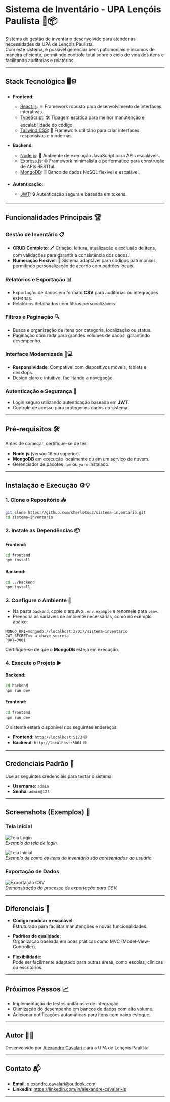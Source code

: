 # **Sistema de Inventário - UPA Lençóis Paulista** 🏥📦  

Sistema de gestão de inventário desenvolvido para atender às necessidades da UPA de Lençóis Paulista.  
Com este sistema, é possível gerenciar bens patrimoniais e insumos de maneira eficiente, permitindo controle total sobre o ciclo de vida dos itens e facilitando auditorias e relatórios.

---

## **Stack Tecnológica** 🖥️⚙️

- **Frontend**:  
  - [React.js](https://react.dev/): ⚛️ Framework robusto para desenvolvimento de interfaces interativas.  
  - [TypeScript](https://www.typescriptlang.org/): 🛠️ Tipagem estática para melhor manutenção e escalabilidade do código.  
  - [Tailwind CSS](https://tailwindcss.com/): 🎨 Framework utilitário para criar interfaces responsivas e modernas.

- **Backend**:  
  - [Node.js](https://nodejs.org/): 🚀 Ambiente de execução JavaScript para APIs escaláveis.  
  - [Express.js](https://expressjs.com/): 🌐 Framework minimalista e performático para construção de APIs RESTful.  
  - [MongoDB](https://www.mongodb.com/): 🗄️ Banco de dados NoSQL flexível e escalável.

- **Autenticação**:  
  - [JWT](https://jwt.io/): 🔒 Autenticação segura e baseada em tokens.

---

## **Funcionalidades Principais** 🏆

### **Gestão de Inventário** 📋
- **CRUD Completo**: 🖊️ Criação, leitura, atualização e exclusão de itens, com validações para garantir a consistência dos dados.  
- **Numeração Flexível**: 🔢 Sistema adaptável para códigos patrimoniais, permitindo personalização de acordo com padrões locais.

### **Relatórios e Exportação** 📊
- Exportação de dados em formato **CSV** para auditorias ou integrações externas.  
- Relatórios detalhados com filtros personalizáveis.

### **Filtros e Paginação** 🔍
- Busca e organização de itens por categoria, localização ou status.  
- Paginação otimizada para grandes volumes de dados, garantindo desempenho.

### **Interface Modernizada** 📱💻
- **Responsividade**: Compatível com dispositivos móveis, tablets e desktops.  
- Design claro e intuitivo, facilitando a navegação.

### **Autenticação e Segurança** 🔐
- Login seguro utilizando autenticação baseada em **JWT**.  
- Controle de acesso para proteger os dados do sistema.

---

## **Pré-requisitos** 🛠️

Antes de começar, certifique-se de ter:  
- **Node.js** (versão 16 ou superior).  
- **MongoDB** em execução localmente ou em um serviço de nuvem.  
- Gerenciador de pacotes `npm` ou `yarn` instalado.

---

## **Instalação e Execução** ⚙️💡

### **1. Clone o Repositório** 📥
```bash
git clone https://github.com/sherloCod3/sistema-inventario.git
cd sistema-inventario
```

### **2. Instale as Dependências** 📦
#### Frontend:
```bash
cd frontend
npm install
```

#### Backend:
```bash
cd ../backend
npm install
```

### **3. Configure o Ambiente** 🔧
- Na pasta `backend`, copie o arquivo `.env.example` e renomeie para `.env`.  
- Preencha as variáveis de ambiente necessárias, como no exemplo abaixo:

```env
MONGO_URI=mongodb://localhost:27017/sistema-inventario
JWT_SECRET=sua-chave-secreta
PORT=3001
```

Certifique-se de que o **MongoDB** esteja em execução.

### **4. Execute o Projeto** ▶️
#### Backend:
```bash
cd backend
npm run dev
```

#### Frontend:
```bash
cd frontend
npm run dev
```

O sistema estará disponível nos seguintes endereços:  
- **Frontend**: `http://localhost:5173` 🌐  
- **Backend**: `http://localhost:3001` 🌐  

---

## **Credenciais Padrão** 🔑
Use as seguintes credenciais para testar o sistema:  
- **Username**: `admin`  
- **Senha**: `admin@123`  

---

## **Screenshots (Exemplos)** 📸

### **Tela Inicial**  
![Tela Login](https://github.com/sherloCod3/sistema-inventario/blob/develop/screenshots/Captura%20de%20imagem_20241127_160156.png)  
*Exemplo da tela de login.*

![Tela Inicial](https://github.com/sherloCod3/sistema-inventario/blob/develop/screenshots/Captura%20de%20imagem_20241127_155930.png)  
*Exemplo de como os itens do inventário são apresentados ao usuário.*

### **Exportação de Dados**  
![Exportação CSV](https://github.com/sherloCod3/sistema-inventario/blob/develop/screenshots/Captura%20de%20imagem_20241127_161656.png)  
*Demonstração do processo de exportação para CSV.*

---

## **Diferenciais** 🌟

- **Código modular e escalável**:  
  Estruturado para facilitar manutenções e novas funcionalidades.  

- **Padrões de qualidade**:  
  Organização baseada em boas práticas como MVC (Model-View-Controller).  

- **Flexibilidade**:  
  Pode ser facilmente adaptado para outras áreas, como escolas, clínicas ou escritórios.  

---

## **Próximos Passos** 📈

- Implementação de testes unitários e de integração.  
- Otimização do desempenho em bancos de dados com alto volume.  
- Adicionar notificações automáticas para itens com baixo estoque.  

---

## **Autor** 👨‍💻

Desenvolvido por [Alexandre Cavalari](https://github.com/sherloCod3) para a UPA de Lençóis Paulista.  

---

## **Contato** 📬

- **Email**: alexandre.cavalari@outlook.com  
- **LinkedIn**: https://linkedin.com/in/alexandre-cavalari-lp

---
